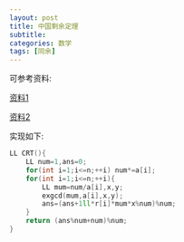 ```yaml
---
layout: post
title: 中国剩余定理
subtitle: 
categories: 数学
tags: [同余]
---
```


可参考资料:

[资料1](https://oi-wiki.org/math/number-theory/crt/#_7)

[资料2](https://blog.csdn.net/zzycsx/article/details/49507941)

实现如下:
```cpp
LL CRT(){
	LL num=1,ans=0;
	for(int i=1;i<=n;++i) num*=a[i];
	for(int i=1;i<=n;++i){
		LL mum=num/a[i],x,y;
		exgcd(mum,a[i],x,y); 
		ans=(ans+1ll*r[i]*mum*x%num)%num;
	}
	return (ans%num+num)%num;
}
```

